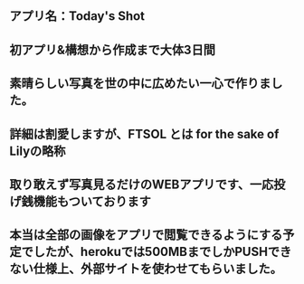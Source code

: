 ## アプリ名：Today's Shot
## 初アプリ&構想から作成まで大体3日間
## 素晴らしい写真を世の中に広めたい一心で作りました。
## 詳細は割愛しますが、FTSOL とは for the sake of Lilyの略称
## 取り敢えず写真見るだけのWEBアプリです、一応投げ銭機能もついております
## 本当は全部の画像をアプリで閲覧できるようにする予定でしたが、herokuでは500MBまでしかPUSHできない仕様上、外部サイトを使わせてもらいました。
